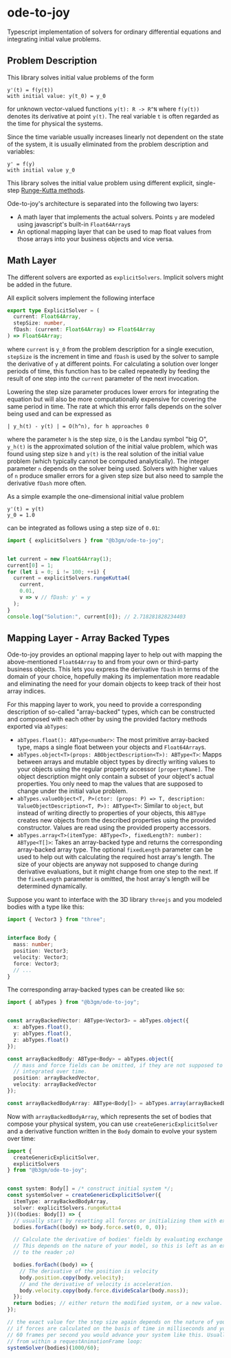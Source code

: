 ode-to-joy
==========

Typescript implementation of solvers for ordinary differential equations
and integrating initial value problems.


Problem Description
-------------------

This library solves initial value problems of the form

```
y'(t) = f(y(t))
with initial value: y(t_0) = y_0
```

for unknown vector-valued functions `y(t): R -> R^N` where `f(y(t))` denotes its derivative at point `y(t)`. The real variable `t` is often regarded as the time for physical the systems.

Since the time variable usually increases linearly not dependent on the state of the system, it is usually eliminated from the problem description and variables:

```
y' = f(y)
with initial value y_0
```

This library solves the initial value problem using different explicit, single-step [Runge-Kutta methods](https://en.wikipedia.org/wiki/Runge%E2%80%93Kutta_methods).

Ode-to-joy's architecture is separated into the following two layers:

- A math layer that implements the actual solvers. Points `y` are modeled using javascript's built-in `Float64Array`s
- An optional mapping layer that can be used to map float values from those arrays into your business objects and vice versa.


Math Layer
----------

The different solvers are exported as `explicitSolvers`. Implicit solvers might be added in the future.

All explicit solvers implement the following interface

```typescript
export type ExplicitSolver = (
  current: Float64Array,
  stepSize: number,
  fDash: (current: Float64Array) => Float64Array
) => Float64Array;
```

where `current` is `y_0` from the problem description for a single execution, `stepSize` is the increment in time and `fDash` is used by the solver to sample the derivative of `y` at different points. For calculating a solution over longer periods of time, this function has to be called repeatedly by feeding the result of one step into the `current` parameter of the next invocation.

Lowering the step size parameter produces lower errors for integrating the equation but will also be more computationally expensive for covering the same period in time. The rate at which this error falls depends on the solver being used and can be expressed as

```
| y_h(t) - y(t) | = O(h^n), for h approaches 0
```

where the parameter `h` is the step size, `O` is the Landau symbol "big O", `y_h(t)` is the approximated solution of the initial value problem, which was found using step size `h` and `y(t)` is the real solution of the initial value problem (which typically cannot be computed analytically). The integer parameter `n` depends on the solver being used. Solvers with higher values of `n` produce smaller errors for a given step size but also need to sample the derivative `fDash` more often.

As a simple example the one-dimensional initial value problem

```
y'(t) = y(t)
y_0 = 1.0
```

can be integrated as follows using a step size of `0.01`:

```typescript
import { explicitSolvers } from "@b3gm/ode-to-joy";


let current = new Float64Array(1);
current[0] = 1;
for (let i = 0; i != 100; ++i) {
  current = explicitSolvers.rungeKutta4(
    current,
    0.01,
    v => v // fDash: y' = y
  );
}
console.log("Solution:", current[0]); // 2.718281828234403
```

Mapping Layer - Array Backed Types
----------------------------------

Ode-to-joy provides an optional mapping layer to help out with mapping the above-mentioned `Float64Array` to and from your own or third-party business objects. This lets you express the derivative `fDash` in terms of the domain of your choice, hopefully making its implementation more readable and eliminating the need for your domain objects to keep track of their host array indices.

For this mapping layer to work, you need to provide a corresponding description of so-called "array-backed" types, which can be constructed and composed with each other by using the provided factory methods exported via `abTypes`:

- `abTypes.float(): ABType<number>`: The most primitive array-backed type, maps a single float between your objects and `Float64Array`s.
- `abTypes.object<T>(props: ABObjectDescription<T>): ABType<T>`: Mapps between arrays and mutable object types by directly writing values to your objects using the regular property accessor `[propertyName]`. The object description might only contain a subset of your object's actual properties. You only need to map the values that are supposed to change under the initial value problem.
- `abTypes.valueObject<T, P>(ctor: (props: P) => T, description: ValueObjectDescription<T, P>): ABType<T>`: Similar to `object`, but instead of writing directly to properties of your objects, this `ABType` creates new objects from the described properties using the provided constructor. Values are read using the provided property accessors.
- `abTypes.array<T>(itemType: ABType<T>, fixedLength?: number): ABType<T[]>`: Takes an array-backed type and returns the corresponding array-backed array type. The optional `fixedLength` parameter can be used to help out with calculating the required host array's length. The size of your objects are anyway not supposed to change during derivative evaluations, but it might change from one step to the next. If the `fixedLength` parameter is omitted, the host array's length will be determined dynamically.

Suppose you want to interface with the 3D library `threejs` and you modeled bodies with a type like this:

```typescript
import { Vector3 } from "three";


interface Body {
  mass: number;
  position: Vector3;
  velocity: Vector3;
  force: Vector3;
  // ...
}
```

The corresponding array-backed types can be created like so:

```typescript
import { abTypes } from "@b3gm/ode-to-joy";


const arrayBackedVector: ABType<Vector3> = abTypes.object({
  x: abTypes.float(),
  y: abTypes.float(),
  z: abTypes.float()
});

const arrayBackedBody: ABType<Body> = abTypes.object({
  // mass and force fields can be omitted, if they are not supposed to be 
  // integrated over time.
  position: arrayBackedVector,
  velocity: arrayBackedVector
});

const arrayBackedBodyArray: ABType<Body[]> = abTypes.array(arrayBackedBody);
```

Now with `arrayBackedBodyArray`, which represents the set of bodies that compose your physical system, you can use `createGenericExplicitSolver` and a derivative function written in the `Body` domain to evolve your system over time:

```typescript
import {
  createGenericExplicitSolver,
  explicitSolvers
} from "@b3gm/ode-to-joy";


const system: Body[] = /* construct initial system */;
const systemSolver = createGenericExplicitSolver({
  itemType: arrayBackedBodyArray,
  solver: explicitSolvers.rungeKutta4
})((bodies: Body[]) => {
  // usually start by resetting all forces or initializing them with externals.
  bodies.forEach((body) => body.force.set(0, 0, 0));

  // Calculate the derivative of bodies' fields by evaluating exchange forces.
  // This depends on the nature of your model, so this is left as an exercise
  // to the reader ;o)

  bodies.forEach((body) => {
    // The derivative of the position is velocity
    body.position.copy(body.velocity);
    // and the derivative of velocity is acceleration.
    body.velocity.copy(body.force.divideScalar(body.mass));
  });
  return bodies; // either return the modified system, or a new value.
});

// the exact value for the step size again depends on the nature of your model
// if forces are calculated on the basis of time in milliseconds and you need
// 60 frames per second you would advance your system like this. Usually called
// from within a requestAnimationFrame loop:
systemSolver(bodies)(1000/60);
```
